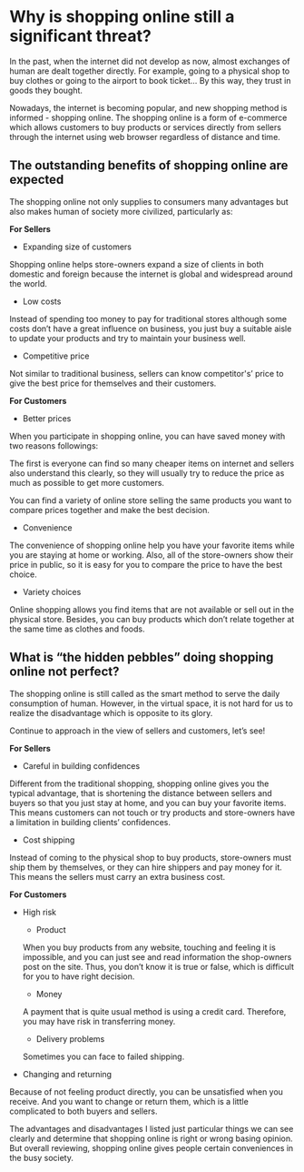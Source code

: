 Why is shopping online still a significant threat?
====================================================

In the past, when the internet did not develop as now, almost exchanges of human are dealt together directly. For example, going to a physical shop to buy clothes or going to the airport to book ticket… By this way, they trust in goods they bought. 

Nowadays, the internet is becoming popular, and new shopping method is informed - shopping online. The shopping online is a form of e-commerce which allows customers to buy products or services directly from sellers through the internet using web browser regardless of distance and time.

The outstanding benefits of shopping online are expected
-----------------------------------------------------------

The shopping online not only supplies to consumers many advantages but also makes human of society more civilized, particularly as:

**For Sellers**

* Expanding size of customers

Shopping online helps store-owners expand a size of clients in both domestic and foreign because the internet is global and widespread around the world.

* Low costs

Instead of spending too money to pay for traditional stores although some costs don’t have a great influence on business, you just buy a suitable aisle to update your products and try to maintain your business well.

* Competitive price

Not similar to traditional business, sellers can know competitor's’ price to give the best price for themselves and their customers.

**For Customers**

* Better prices

When you participate in shopping online, you can have saved money with two reasons followings:

The first is everyone can find so many cheaper items on internet and sellers also understand this clearly, so they will usually try to reduce the price as much as possible to get more customers.

You can find a variety of online store selling the same products you want to compare prices together and make the best decision.

* Convenience

The convenience of shopping online help you have your favorite items while you are staying at home or working. Also, all of the store-owners show their price in public, so it is easy for you to compare the price to have the best choice.

* Variety choices

Online shopping allows you find items that are not available or sell out in the physical store. Besides, you can buy products which don’t relate together at the same time as clothes and foods.

What is “the hidden pebbles” doing shopping online not perfect?
-----------------------------------------------------------------

The shopping online is still called as the smart method to serve the daily consumption of human. However, in the virtual space, it is not hard for us to realize the disadvantage which is opposite to its glory.

Continue to approach in the view of sellers and customers, let’s see!

**For Sellers**

* Careful in building confidences

Different from the traditional shopping, shopping online gives you the typical advantage, that is shortening the distance between sellers and buyers so that you just stay at home, and you can buy your favorite items. This means customers can not touch or try products and store-owners have a limitation in building clients’ confidences.

* Cost shipping

Instead of coming to the physical shop to buy products, store-owners must ship them by themselves, or they can hire shippers and pay money for it. This means the sellers must carry an extra business cost.

**For Customers**

* High risk

  * Product
  
  When you buy products from any website, touching and feeling it is impossible, and you can just see and read information the shop-owners post on the site. Thus, you don’t know it is true or false, which is difficult for you to have right decision.
  * Money
 
  A payment that is quite usual method is using a credit card. Therefore, you may have risk in transferring money.
  * Delivery problems
  
  Sometimes you can face to failed shipping.
  
* Changing and returning

Because of not feeling product directly, you can be unsatisfied when you receive. And you want to change or return them, which is a little complicated to both buyers and sellers.

The advantages and disadvantages I listed just particular things we can see clearly and determine that shopping online is right or wrong basing opinion. But overall reviewing, shopping online gives people certain conveniences in the busy society.
  
